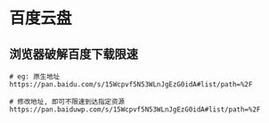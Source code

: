 # 百度云盘

## 浏览器破解百度下载限速
```
# eg: 原生地址
https://pan.baidu.com/s/15Wcpvf5N53WLnJgEzG0idA#list/path=%2F

# 修改地址, 即可不限速到达指定资源
https://pan.baiduwp.com/s/15Wcpvf5N53WLnJgEzG0idA#list/path=%2F
```